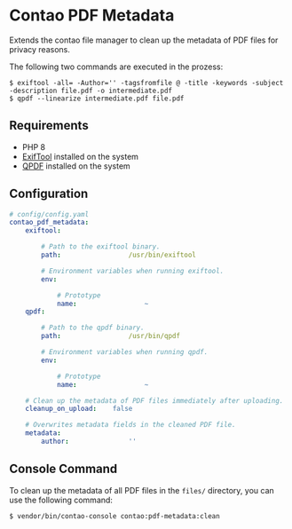 # Contao PDF Metadata
Extends the contao file manager to clean up the metadata of PDF files for privacy reasons.

The following two commands are executed in the prozess:


```console
$ exiftool -all= -Author='' -tagsfromfile @ -title -keywords -subject -description file.pdf -o intermediate.pdf
$ qpdf --linearize intermediate.pdf file.pdf
```

## Requirements
- PHP 8
- [ExifTool](https://github.com/exiftool/exiftool) installed on the system
- [QPDF](https://github.com/qpdf/qpdf) installed on the system

## Configuration

```yaml
# config/config.yaml
contao_pdf_metadata:
    exiftool:

        # Path to the exiftool binary.
        path:                 /usr/bin/exiftool

        # Environment variables when running exiftool.
        env:

            # Prototype
            name:                 ~
    qpdf:

        # Path to the qpdf binary.
        path:                 /usr/bin/qpdf

        # Environment variables when running qpdf.
        env:

            # Prototype
            name:                 ~

    # Clean up the metadata of PDF files immediately after uploading.
    cleanup_on_upload:    false

    # Overwrites metadata fields in the cleaned PDF file.
    metadata:
        author:               ''
```

## Console Command
To clean up the metadata of all PDF files in the `files/` directory, you can use the following command:

```console
$ vendor/bin/contao-console contao:pdf-metadata:clean
```